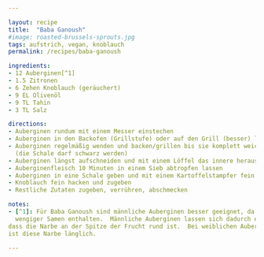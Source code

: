 ```yaml
---

layout: recipe
title:  "Baba Ganoush"
#image: roasted-brussels-sprouts.jpg
tags: aufstrich, vegan, knoblauch
permalink: /recipes/baba-ganoush

ingredients:
- 12 Auberginen[^1]
- 1.5 Zitronen
- 6 Zehen Knoblauch (geräuchert)
- 9 EL Olivenöl
- 9 TL Tahin
- 3 TL Salz

directions:
- Auberginen rundum mit einem Messer einstechen
- Auberginen in den Backofen (Grillstufe) oder auf den Grill (besser) legen
- Auberginen regelmäßig wenden und backen/grillen bis sie komplett weich sind
  (die Schale darf schwarz werden)
- Auberginen längst aufschneiden und mit einem Löffel das innere herauslöffeln
- Auberginenfleisch 10 Minuten in einem Sieb abtropfen lassen
- Auberginen in eine Schale geben und mit einem Kartoffelstampfer fein stampfen
- Knoblauch fein hacken und zugeben
- Restliche Zutaten zugeben, verrühren, abschmecken

notes:
- [^1]: Für Baba Ganoush sind männliche Auberginen besser geeignet, da sie
  wengiger Samen enthalten.  Männliche Auberginen lassen sich dadurch erkennen,
dass die Narbe an der Spitze der Frucht rund ist.  Bei weiblichen Auberginen
ist diese Narbe länglich.

---
```




